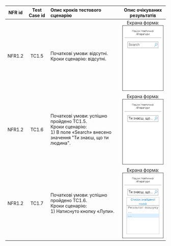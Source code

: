 |NFR id|Test Case id|Опис кроків тестового сценарію|Опис очікуваних результатів|
|:-:|:-:|:-|:-:|
|NFR1.2|TC1.5|Початкові умови: відсутні. <br> Кроки сценарію: відсутні.|Екрана форма: <br> ![image](https://github.com/oleksandrblazhko/ai202-kovach/blob/ai202-kovach_with_laboratory_work_8/2-SoftwareDesign/2.8-TestCases/2.8.1-NFR/NFR1.2.1.jpg)|
|NFR1.2|TC1.6|Початкові умови: успішно пройдено TC1.5. <br> Кроки сценарію: <br> 1) В поле «Search» внесено значення "Ти знаєш, що ти людина".|Екрана форма: <br> ![image](https://github.com/oleksandrblazhko/ai202-kovach/blob/ai202-kovach_with_laboratory_work_8/2-SoftwareDesign/2.8-TestCases/2.8.1-NFR/NFR1.2.2.jpg)|
|NFR1.2|TC1.7|Початкові умови: успішно пройдено TC1.6. <br> Кроки сценарію: <br> 1) Натиснуто кнопку «Лупи».|Екрана форма: <br> ![image](https://github.com/oleksandrblazhko/ai202-kovach/blob/ai202-kovach_with_laboratory_work_8/2-SoftwareDesign/2.8-TestCases/2.8.1-NFR/NFR1.2.3.jpg)|

